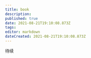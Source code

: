 ```yaml
---
title: book
description: 
published: true
date: 2021-08-21T19:10:08.873Z
tags:
editor: markdown
dateCreated: 2021-08-21T19:10:08.873Z
---
```


待续
